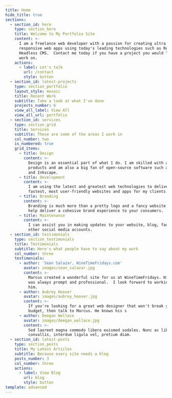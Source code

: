 ```yaml
---
title: Home
hide_title: true
sections:
  - section_id: hero
    type: section_hero
    title: Welcome to My Portfolio Site
    content: >-
      I am a freelance web developer with a passion for creating ultra fast,
      responsive web apps using today's leading technologies such as React and a
      Headless CMS.  Contact me today if you have a project you would like me to
      work on.
    actions:
      - label: Let's talk
        url: /contact
        style: button
  - section_id: latest-projects
    type: section_portfolio
    layout_style: mosaic
    title: Recent Work
    subtitle: Take a look at what I've done
    projects_number: 6
    view_all_label: View All
    view_all_url: portfolio
  - section_id: services
    type: section_grid
    title: Services
    subtitle: These are some of the areas I work in
    col_number: two
    is_numbered: true
    grid_items:
      - title: Design
        content: >-
          Design is an essential part of what I do. I am skilled with all Adobe
          products and am also a big fan of open-source software such as GIMP
          and Inkscape.
      - title: Development
        content: >-
          I am using the latest and greatest web technologies to deliver the
          fastest, most user-friendly websites and apps for my clients. 
      - title: Branding
        content: >-
          Branding is much more than a pretty logo and a fancy website. Let me
          help deliver a cohesive brand experience to your consumers.
      - title: Maintenance
        content: >-
          I can assist you in making updates to your website, blog, facebook and
          other social media accounts.
  - section_id: testimonials
    type: section_testimonials
    title: Testimonials
    subtitle: Here's what people have to say about my work
    col_number: three
    testimonials:
      - author: 'Sean Salazar, WineTimeFridays.com'
        avatar: images/sean_salazar.jpg
        content: >-
          Marcus created a wonderful site for us at WineTimeFridays. His service
          was always prompt and professional.  I look forward to working with
          him.
      - author: Aubrey Hoover
        avatar: images/aubrey_hoover.jpg
        content: >-
          If you're looking for a great web designer that won't break your
          budget, then talk to Marcus. He knows his s
      - author: Deegan Wallace
        avatar: images/deegan_wallace.jpg
        content: >-
          Sed laoreet magna commodo libero euismod sodales. Nunc ac libero
          convallis, interdum ligula vel, pretium diam.
  - section_id: latest-posts
    type: section_posts
    title: My Latest Articles
    subtitle: Because every site needs a blog
    posts_number: 3
    col_number: three
    actions:
      - label: View Blog
        url: blog
        style: button
template: advanced
---
```

